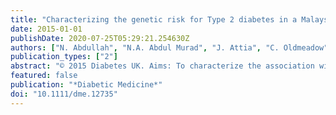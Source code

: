 ```yaml
---
title: "Characterizing the genetic risk for Type 2 diabetes in a Malaysian multi-ethnic cohort"
date: 2015-01-01
publishDate: 2020-07-25T05:29:21.254630Z
authors: ["N. Abdullah", "N.A. Abdul Murad", "J. Attia", "C. Oldmeadow", "E.A. Mohd Haniff", "S.E. Syafruddin", "N. Abd Jalal", "N. Ismail", "M. Ishak", "R. Jamal", "R.J. Scott", "E.G. Holliday"]
publication_types: ["2"]
abstract: "© 2015 Diabetes UK. Aims: To characterize the association with Type 2 diabetes of known Type 2 diabetes risk variants in people in Malaysia of Malay, Chinese and Indian ancestry who participated in the Malaysian Cohort project. Methods: We genotyped 1604 people of Malay ancestry (722 cases, 882 controls), 1654 of Chinese ancestry (819 cases, 835 controls) and 1728 of Indian ancestry (851 cases, 877 controls). First, 62 candidate single-nucleotide polymorphisms previously associated with Type 2 diabetes were assessed for association via logistic regression within ancestral groups and then across ancestral groups using a meta-analysis. Second, estimated odds ratios were assessed for excess directional concordance with previously studied populations. Third, a genetic risk score aggregating allele dosage across the candidate single-nucleotide polymorphisms was tested for association within and across ancestral groups. Results: After Bonferroni correction, seven individual single-nucleotide polymorphisms were associated with Type 2 diabetes in the combined Malaysian sample. We observed a highly significant excess in concordance of effect directions between Malaysian and previously studied populations. The genetic risk score was strongly associated with Type 2 diabetes in all Malaysian groups, explaining from 1.0 to 1.7% of total Type 2 diabetes risk variance. Conclusion: This study suggests there is substantial overlap of the genetic risk alleles underlying Type 2 diabetes in Malaysian and other populations. What's new?: This is the first large-scale genetic study of Type 2 diabetes in a Malaysian population. We assessed 62 single-nucleotide polymorphisms (SNPs) previously associated with Type 2 diabetes for their association with the disease in 2392 patients with Type 2 diabetes and 2594 control subjects of Malay, Chinese and Indian ancestry. Seven individual SNPs were associated with Type 2 diabetes after multiple testing adjustment. We observed highly significant excess in concordance of allelic effect directions between Malaysian and previously studied populations (P = 1 x 10-8). A genetic risk score including the 62 SNPs showed strong association in the Malaysian sample (P = 2 x 10-16) and explained 1.0-1.7% of disease variance"
featured: false
publication: "*Diabetic Medicine*"
doi: "10.1111/dme.12735"
---
```


